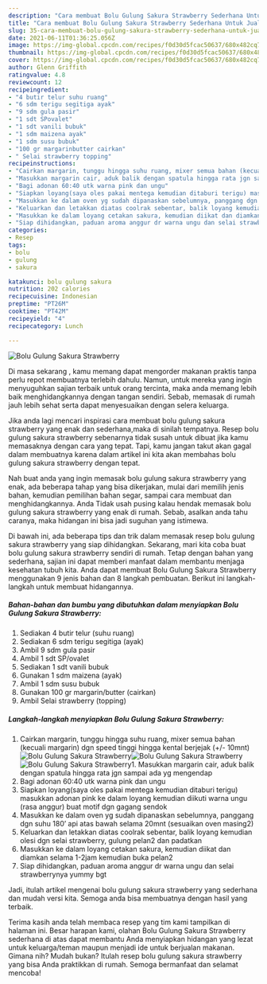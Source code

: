 ```yaml
---
description: "Cara membuat Bolu Gulung Sakura Strawberry Sederhana Untuk Jualan"
title: "Cara membuat Bolu Gulung Sakura Strawberry Sederhana Untuk Jualan"
slug: 35-cara-membuat-bolu-gulung-sakura-strawberry-sederhana-untuk-jualan
date: 2021-06-11T01:36:25.056Z
image: https://img-global.cpcdn.com/recipes/f0d30d5fcac50637/680x482cq70/bolu-gulung-sakura-strawberry-foto-resep-utama.jpg
thumbnail: https://img-global.cpcdn.com/recipes/f0d30d5fcac50637/680x482cq70/bolu-gulung-sakura-strawberry-foto-resep-utama.jpg
cover: https://img-global.cpcdn.com/recipes/f0d30d5fcac50637/680x482cq70/bolu-gulung-sakura-strawberry-foto-resep-utama.jpg
author: Glenn Griffith
ratingvalue: 4.8
reviewcount: 12
recipeingredient:
- "4 butir telur suhu ruang"
- "6 sdm terigu segitiga ayak"
- "9 sdm gula pasir"
- "1 sdt SPovalet"
- "1 sdt vanili bubuk"
- "1 sdm maizena ayak"
- "1 sdm susu bubuk"
- "100 gr margarinbutter cairkan"
- " Selai strawberry topping"
recipeinstructions:
- "Cairkan margarin, tunggu hingga suhu ruang, mixer semua bahan (kecuali margarin) dgn speed tinggi hingga kental berjejak (+/- 10mnt)"
- "Masukkan margarin cair, aduk balik dengan spatula hingga rata jgn sampai ada yg mengendap"
- "Bagi adonan 60:40 utk warna pink dan ungu"
- "Siapkan loyang(saya oles pakai mentega kemudian ditaburi terigu) masukkan adonan pink ke dalam loyang kemudian diikuti warna ungu (rasa anggur) buat motif dgn gagang sendok"
- "Masukkan ke dalam oven yg sudah dipanaskan sebelumnya, panggang dgn suhu 180’ api atas bawah selama 20mnt (sesuaikan oven masing2)"
- "Keluarkan dan letakkan diatas coolrak sebentar, balik loyang kemudian olesi dgn selai strawberry, gulung pelan2 dan padatkan"
- "Masukkan ke dalam loyang cetakan sakura, kemudian diikat dan diamkan selama 1-2jam kemudian buka pelan2"
- "Siap dihidangkan, paduan aroma anggur dr warna ungu dan selai strawberrynya yummy bgt"
categories:
- Resep
tags:
- bolu
- gulung
- sakura

katakunci: bolu gulung sakura 
nutrition: 202 calories
recipecuisine: Indonesian
preptime: "PT26M"
cooktime: "PT42M"
recipeyield: "4"
recipecategory: Lunch

---
```



![Bolu Gulung Sakura Strawberry](https://img-global.cpcdn.com/recipes/f0d30d5fcac50637/680x482cq70/bolu-gulung-sakura-strawberry-foto-resep-utama.jpg)

Di masa  sekarang , kamu memang dapat mengorder makanan praktis tanpa perlu repot membuatnya terlebih dahulu. Namun, untuk mereka yang ingin menyuguhkan sajian terbaik untuk orang tercinta, maka anda memang lebih baik menghidangkannya dengan tangan sendiri. Sebab, memasak di rumah jauh lebih sehat serta dapat menyesuaikan dengan selera keluarga.

Jika anda lagi mencari inspirasi cara membuat bolu gulung sakura strawberry yang enak dan sederhana,maka di sinilah tempatnya. Resep bolu gulung sakura strawberry  sebenarnya tidak susah untuk dibuat jika kamu memasaknya dengan cara yang tepat. Tapi, kamu jangan takut akan gagal dalam membuatnya 
karena dalam artikel ini kita akan membahas bolu gulung sakura strawberry dengan tepat.  



Nah buat anda yang ingin memasak bolu gulung sakura strawberry yang enak, ada beberapa tahap yang bisa dikerjakan, mulai dari memilih jenis bahan, kemudian pemilihan bahan segar, sampai cara membuat dan menghidangkannya. Anda Tidak usah pusing kalau hendak memasak bolu gulung sakura strawberry yang enak di rumah. Sebab, asalkan anda  tahu caranya, maka hidangan ini bisa jadi suguhan yang istimewa.

Di bawah ini, ada beberapa tips dan trik dalam memasak resep bolu gulung sakura strawberry yang siap dihidangkan. Sekarang, mari kita coba buat bolu gulung sakura strawberry sendiri di rumah. Tetap dengan bahan yang sederhana, sajian ini dapat memberi manfaat dalam membantu menjaga kesehatan tubuh kita. Anda dapat membuat Bolu Gulung Sakura Strawberry menggunakan 9 jenis bahan dan 8 langkah pembuatan. Berikut ini langkah-langkah untuk membuat hidangannya.

<!--inarticleads1-->

##### Bahan-bahan dan bumbu yang dibutuhkan dalam menyiapkan Bolu Gulung Sakura Strawberry:

1. Sediakan 4 butir telur (suhu ruang)
1. Sediakan 6 sdm terigu segitiga (ayak)
1. Ambil 9 sdm gula pasir
1. Ambil 1 sdt SP/ovalet
1. Sediakan 1 sdt vanili bubuk
1. Gunakan 1 sdm maizena (ayak)
1. Ambil 1 sdm susu bubuk
1. Gunakan 100 gr margarin/butter (cairkan)
1. Ambil  Selai strawberry (topping)




<!--inarticleads2-->

##### Langkah-langkah menyiapkan Bolu Gulung Sakura Strawberry:

1. Cairkan margarin, tunggu hingga suhu ruang, mixer semua bahan (kecuali margarin) dgn speed tinggi hingga kental berjejak (+/- 10mnt)
<img src="https://img-global.cpcdn.com/steps/bee5de1dc393a6cc/160x128cq70/bolu-gulung-sakura-strawberry-langkah-memasak-1-foto.jpg" alt="Bolu Gulung Sakura Strawberry"><img src="https://img-global.cpcdn.com/steps/6a14bcf866fffae1/160x128cq70/bolu-gulung-sakura-strawberry-langkah-memasak-1-foto.jpg" alt="Bolu Gulung Sakura Strawberry"><img src="https://img-global.cpcdn.com/steps/e83d80f0c7845471/160x128cq70/bolu-gulung-sakura-strawberry-langkah-memasak-1-foto.jpg" alt="Bolu Gulung Sakura Strawberry">1. Masukkan margarin cair, aduk balik dengan spatula hingga rata jgn sampai ada yg mengendap
1. Bagi adonan 60:40 utk warna pink dan ungu
1. Siapkan loyang(saya oles pakai mentega kemudian ditaburi terigu) masukkan adonan pink ke dalam loyang kemudian diikuti warna ungu (rasa anggur) buat motif dgn gagang sendok
1. Masukkan ke dalam oven yg sudah dipanaskan sebelumnya, panggang dgn suhu 180’ api atas bawah selama 20mnt (sesuaikan oven masing2)
1. Keluarkan dan letakkan diatas coolrak sebentar, balik loyang kemudian olesi dgn selai strawberry, gulung pelan2 dan padatkan
1. Masukkan ke dalam loyang cetakan sakura, kemudian diikat dan diamkan selama 1-2jam kemudian buka pelan2
1. Siap dihidangkan, paduan aroma anggur dr warna ungu dan selai strawberrynya yummy bgt




Jadi, itulah artikel mengenai  bolu gulung sakura strawberry  yang sederhana dan mudah versi kita. Semoga anda bisa membuatnya dengan hasil yang terbaik. 

Terima kasih anda telah membaca resep yang tim kami tampilkan di halaman ini. Besar harapan kami, olahan  Bolu Gulung Sakura Strawberry sederhana di atas dapat membantu Anda menyiapkan hidangan yang lezat untuk keluarga/teman maupun menjadi ide untuk berjualan makanan. Gimana nih? Mudah bukan? Itulah resep bolu gulung sakura strawberry yang bisa Anda praktikkan di rumah. Semoga bermanfaat dan selamat mencoba!

